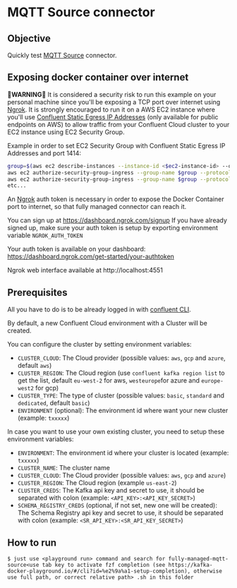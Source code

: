# MQTT Source connector



## Objective

Quickly test [MQTT Source](https://docs.confluent.io/cloud/current/connectors/cc-mqtt-source.html#mqtt-source-connector-for-ccloud) connector.

## Exposing docker container over internet

**🚨WARNING🚨** It is considered a security risk to run this example on your personal machine since you'll be exposing a TCP port over internet using [Ngrok](https://ngrok.com). It is strongly encouraged to run it on a AWS EC2 instance where you'll use [Confluent Static Egress IP Addresses](https://docs.confluent.io/cloud/current/networking/static-egress-ip-addresses.html#use-static-egress-ip-addresses-with-ccloud) (only available for public endpoints on AWS) to allow traffic from your Confluent Cloud cluster to your EC2 instance using EC2 Security Group.

Example in order to set EC2 Security Group with Confluent Static Egress IP Addresses and port 1414:

```bash
group=$(aws ec2 describe-instances --instance-id <$ec2-instance-id> --output=json | jq '.Reservations[] | .Instances[] | {SecurityGroups: .SecurityGroups}' | jq -r '.SecurityGroups[] | .GroupName')
aws ec2 authorize-security-group-ingress --group-name $group --protocol tcp --port 1414 --cidr 13.36.88.88/32
aws ec2 authorize-security-group-ingress --group-name $group --protocol tcp --port 1414 --cidr 13.36.88.89/32
etc...
```

An [Ngrok](https://ngrok.com) auth token is necessary in order to expose the Docker Container port to internet, so that fully managed connector can reach it.

You can sign up at https://dashboard.ngrok.com/signup
If you have already signed up, make sure your auth token is setup by exporting environment variable `NGROK_AUTH_TOKEN`

Your auth token is available on your dashboard: https://dashboard.ngrok.com/get-started/your-authtoken

Ngrok web interface available at http://localhost:4551

## Prerequisites

All you have to do is to be already logged in with [confluent CLI](https://docs.confluent.io/confluent-cli/current/overview.html#confluent-cli-overview).

By default, a new Confluent Cloud environment with a Cluster will be created.

You can configure the cluster by setting environment variables:

* `CLUSTER_CLOUD`: The Cloud provider (possible values: `aws`, `gcp` and `azure`, default `aws`)
* `CLUSTER_REGION`: The Cloud region (use `confluent kafka region list` to get the list, default `eu-west-2` for aws, `westeurope`for azure and `europe-west2` for gcp)
* `CLUSTER_TYPE`: The type of cluster (possible values: `basic`, `standard` and `dedicated`, default `basic`)
* `ENVIRONMENT` (optional): The environment id where want your new cluster (example: `txxxxx`) 

In case you want to use your own existing cluster, you need to setup these environment variables:

* `ENVIRONMENT`: The environment id where your cluster is located (example: `txxxxx`) 
* `CLUSTER_NAME`: The cluster name
* `CLUSTER_CLOUD`: The Cloud provider (possible values: `aws`, `gcp` and `azure`)
* `CLUSTER_REGION`: The Cloud region (example `us-east-2`)
* `CLUSTER_CREDS`: The Kafka api key and secret to use, it should be separated with colon (example: `<API_KEY>:<API_KEY_SECRET>`)
* `SCHEMA_REGISTRY_CREDS` (optional, if not set, new one will be created): The Schema Registry api key and secret to use, it should be separated with colon (example: `<SR_API_KEY>:<SR_API_KEY_SECRET>`)


## How to run

```
$ just use <playground run> command and search for fully-managed-mqtt-source<use tab key to activate fzf completion (see https://kafka-docker-playground.io/#/cli?id=%e2%9a%a1-setup-completion), otherwise use full path, or correct relative path> .sh in this folder
```